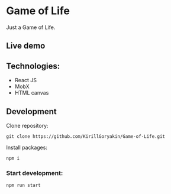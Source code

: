 # Game of Life
Just a Game of Life.

## Live demo


## Technologies:
- React JS
- MobX
- HTML canvas


## Development
Clone repository:
```
git clone https://github.com/KirillGoryakin/Game-of-Life.git
```
Install packages:
```
npm i
```
### Start development:
```
npm run start
```
